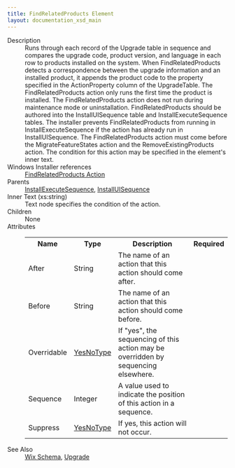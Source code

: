 ```yaml
---
title: FindRelatedProducts Element
layout: documentation_xsd_main
---
```

<dl>
  <dt>Description</dt>
  <dd>Runs through each record of the Upgrade table in sequence and compares the upgrade code, product version, and language in each row to products installed on the system.  When FindRelatedProducts detects a correspondence between the upgrade information and an installed product, it appends the product code to the property specified in the ActionProperty column of the UpgradeTable.  The FindRelatedProducts action only runs the first time the product is installed.  The FindRelatedProducts action does not run during maintenance mode or uninstallation.  FindRelatedProducts should be authored into the InstallUISequence table and InstallExecuteSequence tables.  The installer prevents FindRelatedProducts from running in InstallExecuteSequence if the action has already run in InstallUISequence.  The FindRelatedProducts action must come before the MigrateFeatureStates action and the RemoveExistingProducts action.  The condition for this action may be specified in the element's inner text.</dd>
  <dt>Windows Installer references</dt>
  <dd>
    <a href="http://msdn.microsoft.com/library/aa368600.aspx" target="_blank">FindRelatedProducts Action</a>
  </dd>
  <dt>Parents</dt>
  <dd>
    <a href="../wix/installexecutesequence">InstallExecuteSequence</a>, <a href="../wix/installuisequence">InstallUISequence</a></dd>
  <dt>Inner Text (xs:string)</dt>
  <dd>Text node specifies the condition of the action.</dd>
  <dt>Children</dt>
  <dd>None</dd>
  <dt>Attributes</dt>
  <dd>
    <table cellspacing="0" cellpadding="0" class="schema">
      <tr>
        <th width="15%">Name</th>
        <th width="15%">Type</th>
        <th width="65%">Description</th>
        <th width="15%">Required</th>
      </tr>
      <tr>
        <td>After</td>
        <td>String</td>
        <td>The name of an action that this action should come after.</td>
        <td>&nbsp;</td>
      </tr>
      <tr>
        <td>Before</td>
        <td>String</td>
        <td>The name of an action that this action should come before.</td>
        <td>&nbsp;</td>
      </tr>
      <tr>
        <td>Overridable</td>
        <td><a href="../wix/simple_type_yesnotype">YesNoType</a></td>
        <td>                             If "yes", the sequencing of this action may be overridden by sequencing elsewhere.                         </td>
        <td>&nbsp;</td>
      </tr>
      <tr>
        <td>Sequence</td>
        <td>Integer</td>
        <td>A value used to indicate the position of this action in a sequence.</td>
        <td>&nbsp;</td>
      </tr>
      <tr>
        <td>Suppress</td>
        <td><a href="../wix/simple_type_yesnotype">YesNoType</a></td>
        <td>If yes, this action will not occur.</td>
        <td>&nbsp;</td>
      </tr>
    </table>
  </dd>
  <dt>See Also</dt>
  <dd>
    <a href="../wix">Wix Schema</a>, <a href="../wix/upgrade">Upgrade</a></dd>
</dl>
